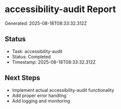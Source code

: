 # accessibility-audit Report

Generated: 2025-08-18T08:33:32.312Z

## Status
- Task: accessibility-audit
- Status: Completed
- Timestamp: 2025-08-18T08:33:32.312Z

## Next Steps
- Implement actual accessibility-audit functionality
- Add proper error handling
- Add logging and monitoring
